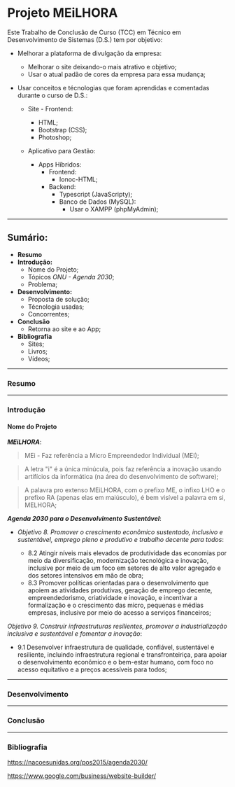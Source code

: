 # Projeto MEiLHORA

Este Trabalho de Conclusão de Curso (TCC) em Técnico em Desenvolvimento de Sistemas (D.S.) tem por objetivo:

- Melhorar a plataforma de divulgação da empresa:
    - Melhorar o site deixando-o mais atrativo e objetivo;
    - Usar o atual padão de cores da empresa para essa mudança;
    
- Usar conceitos e técnologias que foram aprendidas e comentadas durante o curso de D.S.:
    - Site - Frontend:
       - HTML; 
       - Bootstrap (CSS);
       - Photoshop;
        
    - Aplicativo para Gestão:
        - Apps Híbridos:
          - Frontend:
            - Ionoc-HTML;
          - Backend:
            - Typescript (JavaScripty);
            - Banco de Dados (MySQL):
               - Usar o XAMPP (phpMyAdmin);
---
## Sumário:
- **Resumo**
- **Introdução:**
    - Nome do Projeto;
    - Tópicos *ONU - Agenda 2030*;
    - Problema;
- **Desenvolvimento:**
    - Proposta de solução;
    - Técnologia usadas;
    - Concorrentes;
- **Conclusão**
    - Retorna ao site e ao App;
- **Bibliografia**
    - Sites;
    - Livros;
    - Vídeos;
---

### Resumo
---

### Introdução

#### Nome do Projeto

**_MEiLHORA_**:
> MEi - Faz referência a Micro Empreendedor Individual (MEI);

> A letra "i" é a única minúcula, pois faz referência a inovação usando artifícios da informática (na área do desenvolvimento de software);

> A palavra pro extenso MEiLHORA, com o prefixo ME, o infixo LHO e o prefixo RA (apenas elas em maiúsculo), é bem visível a palavra em si, MELHORA;

**_Agenda 2030 para o Desenvolvimento Sustentável_**:

- _Objetivo 8. Promover o crescimento econômico sustentado, inclusivo e sustentável, emprego pleno e produtivo e trabalho decente para todos_:

  - 8.2 Atingir níveis mais elevados de produtividade das economias por meio da diversificação, modernização tecnológica e inovação, inclusive por meio de um foco em setores de alto valor agregado e dos setores intensivos em mão de obra;
  - 8.3 Promover políticas orientadas para o desenvolvimento que apoiem as atividades produtivas, geração de emprego decente, empreendedorismo, criatividade e inovação, e incentivar a formalização e o crescimento das micro, pequenas e médias empresas, inclusive por meio do acesso a serviços financeiros;

_Objetivo 9. Construir infraestruturas resilientes, promover a industrialização inclusiva e sustentável e fomentar a inovação_:

  - 9.1 Desenvolver infraestrutura de qualidade, confiável, sustentável e resiliente, incluindo infraestrutura regional e transfronteiriça, para apoiar o desenvolvimento econômico e o bem-estar humano, com foco no acesso equitativo e a preços acessíveis para todos;
---

### Desenvolvimento
---

### Conclusão
---

### Bibliografia

https://nacoesunidas.org/pos2015/agenda2030/

https://www.google.com/business/website-builder/
